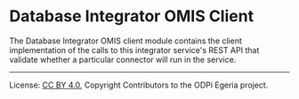 <!-- SPDX-License-Identifier: CC-BY-4.0 -->
<!-- Copyright Contributors to the ODPi Egeria project. -->

# Database Integrator OMIS Client

The Database Integrator OMIS client module contains the client
implementation of the calls to this integrator service's REST API
that validate whether a particular connector will run in the service.

----
License: [CC BY 4.0](https://creativecommons.org/licenses/by/4.0/),
Copyright Contributors to the ODPi Egeria project.